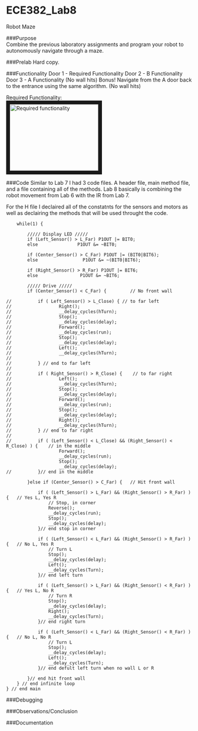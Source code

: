 ECE382_Lab8
===========
Robot Maze

###Purpose   
Combine the previous laboratory assignments and program your robot to autonomously navigate through a maze.   

###Prelab
Hard copy.   

###Functionality
Door 1 - Required Functionality
Door 2 - B Functionality
Door 3 - A Functionality (No wall hits)
Bonus! Navigate from the A door back to the entrance using the same algorithm. (No wall hits)

Required Functionality:   
<a href="http://www.youtube.com/watch?feature=player_embedded&v=fcVTbYYNM64
" target="_blank"><img src="http://img.youtube.com/vi/fcVTbYYNM64/0.jpg" 
alt="Required functionality" width="240" height="180" border="10" /></a>   

###Code
Similar to Lab 7 I had 3 code files. A header file, main method file, and a file containing all of the methods. Lab 8 basically is combining the robot movement from Lab 6 with the IR from Lab 7.    

For the H file I declaired all of the constatnts for the sensors and motors as well as declairing the methods that will be used throught the code.   
```
    while(1) {

    	///// Display LED /////
        if (Left_Sensor() > L_Far) P1OUT |= BIT0;
        else               P1OUT &= ~BIT0;

        if (Center_Sensor() > C_Far) P1OUT |= (BIT0|BIT6);
        else                 P1OUT &= ~(BIT0|BIT6);

        if (Right_Sensor() > R_Far) P1OUT |= BIT6;
        else                P1OUT &= ~BIT6;

        ///// Drive /////
        if (Center_Sensor() < C_Far) {         // No front wall

//        	if ( Left_Sensor() > L_Close) {	// to far left
//					Right();
//                	__delay_cycles(hTurn);
//            		Stop();
//            		__delay_cycles(delay);
//					Forward();
//            		__delay_cycles(run);
//            		Stop();
//            		__delay_cycles(delay);
//					Left();
//                	__delay_cycles(hTurn);
//
//        	} // end to far left
//
//        	if ( Right_Sensor() > R_Close) {	// to far right
//					Left();
//                	__delay_cycles(hTurn);
//            		Stop();
//            		__delay_cycles(delay);
//					Forward();
//            		__delay_cycles(run);
//            		Stop();
//            		__delay_cycles(delay);
//					Right();
//                	__delay_cycles(hTurn);
//        	} // end to far right
//
//        	if ( (Left_Sensor() < L_Close) && (Right_Sensor() < R_Close) ) {	// in the middle
        			Forward();
            		__delay_cycles(run);
            		Stop();
            		__delay_cycles(delay);
//        	}// end in the middle

        }else if (Center_Sensor() > C_Far) {   // Hit front wall

            if ( (Left_Sensor() > L_Far) && (Right_Sensor() > R_Far) ) {   // Yes L, Yes R
                // Stop, in corner
                Reverse();
                __delay_cycles(run);
                Stop();
                __delay_cycles(delay);
            }// end stop in corner

            if ( (Left_Sensor() < L_Far) && (Right_Sensor() > R_Far) ) {   // No L, Yes R
                // Turn L
                Stop();
                __delay_cycles(delay);
                Left();
                __delay_cycles(Turn);
            }// end left turn

            if ( (Left_Sensor() > L_Far) && (Right_Sensor() < R_Far) ) {   // Yes L, No R
                // Turn R
                Stop();
                __delay_cycles(delay);
                Right();
                __delay_cycles(Turn);
            }// end right turn

            if ( (Left_Sensor() < L_Far) && (Right_Sensor() < R_Far) ) {   // No L, No R
                // Turn L
                Stop();
                __delay_cycles(delay);
                Left();
                __delay_cycles(Turn);
            }// end defult left turn when no wall L or R
            
        }// end hit front wall
    } // end infinite loop
} // end main

```

###Debugging

###Observations/Conclusion

###Documentation


